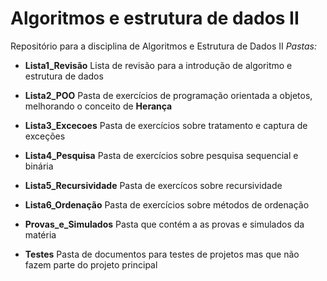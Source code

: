 # Algoritmos e estrutura de dados II

Repositório para a disciplina de Algoritmos e Estrutura de Dados II
*Pastas:*

- **Lista1_Revisão**
Lista de revisão para a introdução de algoritmo e estrutura de dados

- **Lista2_POO**
Pasta de exercícios de programação orientada a objetos, melhorando o conceito de **Herança**

- **Lista3_Excecoes** 
Pasta de exercícios sobre tratamento e captura de exceções

- **Lista4_Pesquisa**
Pasta de exercícios sobre pesquisa sequencial e binária

- **Lista5_Recursividade** 
Pasta de exercícos sobre recursividade

- **Lista6_Ordenação**
Pasta de exercícios sobre métodos de ordenação

- **Provas_e_Simulados**
Pasta que contém a as provas e simulados da matéria

- **Testes**
Pasta de documentos para testes de projetos mas que não fazem parte do projeto principal